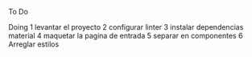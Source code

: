 To Do



Doing
1 levantar el proyecto
2 configurar linter
3 instalar dependencias material
4 maquetar la pagina de entrada
5 separar en componentes
6 Arreglar estilos